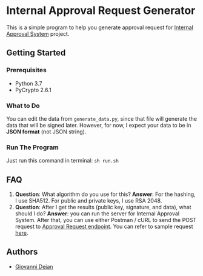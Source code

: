 # Internal Approval Request Generator
This is a simple program to help you generate approval request for [Internal Approval System](https://github.com/iamdejan/internal_approval_system) project.

## Getting Started

### Prerequisites
- Python 3.7
- PyCrypto 2.6.1

### What to Do
You can edit the data from `generate_data.py`, since that file will generate the data that will be signed later. However, for now, I expect your data to be in **JSON format** (not JSON string).

### Run The Program
Just run this command in terminal:
`sh run.sh`

## FAQ
1) **Question**: What algorithm do you use for this?
**Answer**: For the hashing, I use SHA512. For public and private keys, I use RSA 2048.
2) **Question**: After  I get the results (public key, signature, and data), what should I do?
**Answer**: you can run the server for Internal Approval System. After that, you can use either Postman / cURL to send the POST request to [Approval Request endpoint](https://github.com/iamdejan/internal_approval_system/blob/master/system/urls.py#L26). You can refer to sample request [here](https://github.com/iamdejan/internal_approval_system/blob/master/system/views/project.py).

## Authors
- [Giovanni Dejan](https://github.com/iamdejan)